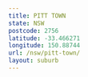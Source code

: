 ```yaml
---
title: PITT TOWN
state: NSW
postcode: 2756
latitude: -33.466271
longitude: 150.88744
url: /nsw/pitt-town/
layout: suburb
---
```


